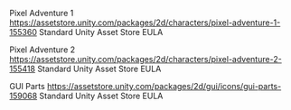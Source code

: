 Pixel Adventure 1
https://assetstore.unity.com/packages/2d/characters/pixel-adventure-1-155360
Standard Unity Asset Store EULA

Pixel Adventure 2
https://assetstore.unity.com/packages/2d/characters/pixel-adventure-2-155418
Standard Unity Asset Store EULA

GUI Parts
https://assetstore.unity.com/packages/2d/gui/icons/gui-parts-159068
Standard Unity Asset Store EULA